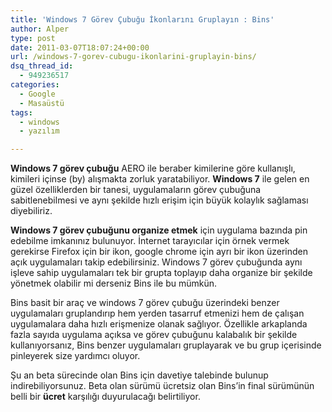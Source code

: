 ```yaml
---
title: 'Windows 7 Görev Çubuğu İkonlarını Gruplayın : Bins'
author: Alper
type: post
date: 2011-03-07T18:07:24+00:00
url: /windows-7-gorev-cubugu-ikonlarini-gruplayin-bins/
dsq_thread_id:
  - 949236517
categories:
  - Google
  - Masaüstü
tags:
  - windows
  - yazılım

---
```

**Windows 7 görev çubuğu** AERO ile beraber kimilerine göre kullanışlı, kimileri içinse (by) alışmakta zorluk yaratabiliyor. **Windows 7** ile gelen en güzel özelliklerden bir tanesi, uygulamaların görev çubuğuna sabitlenebilmesi ve aynı şekilde hızlı erişim için büyük kolaylık sağlaması diyebiliriz.

**Windows 7 görev çubuğunu organize etmek** için uygulama bazında pin edebilme imkanınız bulunuyor. İnternet tarayıcılar için örnek vermek gerekirse Firefox için bir ikon, google chrome için ayrı bir ikon üzerinden açık uygulamaları takip edebilirsiniz. Windows 7 görev çubuğunda aynı işleve sahip uygulamaları tek bir grupta toplayıp daha organize bir şekilde yönetmek olabilir mi derseniz Bins ile bu mümkün.

Bins basit bir araç ve windows 7 görev çubuğu üzerindeki benzer uygulamaları gruplandırıp hem yerden tasarruf etmenizi hem de çalışan uygulamalara daha hızlı erişmenize olanak sağlıyor. Özellikle arkaplanda fazla sayıda uygulama açıksa ve görev çubuğunu kalabalık bir şekilde kullanıyorsanız, Bins benzer uygulamaları gruplayarak ve bu grup içerisinde pinleyerek size yardımcı oluyor.

Şu an beta sürecinde olan Bins için davetiye talebinde bulunup indirebiliyorsunuz. Beta olan sürümü ücretsiz olan Bins&#8217;in final sürümünün belli bir **ücret** karşılığı duyurulacağı belirtiliyor.